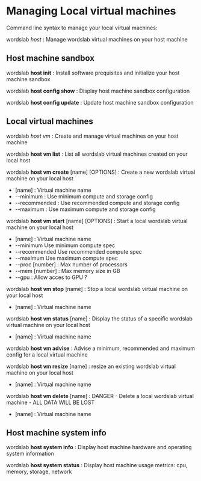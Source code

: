 # Managing Local virtual machines

Command line syntax to manage your local virtual machines:

wordslab *host* : Manage wordslab virtual machines on your host machine

## Host machine sandbox

wordslab **host init** : Install software prequisites and initialize your host machine sandbox

wordslab **host config show** : Display host machine sandbox configuration

wordslab **host config update** : Update host machine sandbox configuration

## Local virtual machines

wordslab *host vm* : Create and manage virtual machines on your host machine

wordslab **host vm list** : List all wordslab virtual machines created on your local host

wordslab **host vm create** [name] [OPTIONS] : Create a new wordslab virtual machine on your local host
- [name] : Virtual machine name
- --minimum : Use minimum compute and storage config
- --recommended : Use recommended compute and storage config
- --maximum : Use maximum compute and storage config

wordslab **host vm start** [name] [OPTIONS] : Start a local wordslab virtual machine on your local host
- [name] : Virtual machine name
- --minimum        Use minimum compute spec
- --recommended    Use recommended compute spec
- --maximum        Use maximum compute spec
- --proc [number] : Max number of processors
- --mem [number] : Max memory size in GB
- --gpu : Allow acces to GPU ?

wordslab **host vm stop** [name] : Stop a local wordslab virtual machine on your local host
- [name] : Virtual machine name

wordslab **host vm status** [name] : Display the status of a specific wordslab virtual machine on your local host
- [name] : Virtual machine name

wordslab **host vm advise** : Advise a minimum, recommended and maximum config for a local virtual machine

wordslab **host vm resize** [name] : resize an existing wordslab virtual machine on your local host
- [name] : Virtual machine name

wordslab **host vm delete** [name] : DANGER - Delete a local wordslab virtual machine - ALL DATA WILL BE LOST
- [name] : Virtual machine name

## Host machine system info

wordslab **host system info** : Display host machine hardware and operating system information

wordslab **host system status** : Display host machine usage metrics: cpu, memory, storage, network
